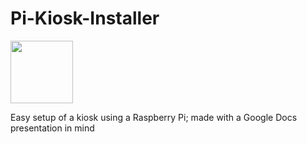 # Pi-Kiosk-Installer
<img width=100px src="https://raw.githubusercontent.com/nadehi18/social-templates/master/codecard-python.png">

Easy setup of a kiosk using a Raspberry Pi; made with a Google Docs presentation in mind
